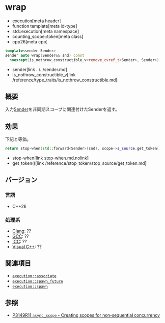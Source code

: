 # wrap
* execution[meta header]
* function template[meta id-type]
* std::execution[meta namespace]
* counting_scope::token[meta class]
* cpp26[meta cpp]

```cpp
template<sender Sender>
sender auto wrap(Sender&& snd) const
  noexcept(is_nothrow_constructible_v<remove_cvref_t<Sender>, Sender>);
```
* sender[link ../../sender.md]
* is_nothrow_constructible_v[link /reference/type_traits/is_nothrow_constructible.md]

## 概要
入力[Sender](../../sender.md)を非同期スコープに関連付けたSenderを返す。


## 効果
下記と等価。

```cpp
return stop-when(std::forward<Sender>(snd), scope->s_source.get_token());
```
* stop-when[link stop-when.md.nolink]
* get_token()[link /reference/stop_token/stop_source/get_token.md]


## バージョン
### 言語
- C++26

### 処理系
- [Clang](/implementation.md#clang): ??
- [GCC](/implementation.md#gcc): ??
- [ICC](/implementation.md#icc): ??
- [Visual C++](/implementation.md#visual_cpp): ??


## 関連項目
- [`execution::associate`](../../associate.md.nolink)
- [`execution::spawn_future`](../../spawn_future.md.nolink)
- [`execution::spawn`](../../spawn.md.nolink)


## 参照
- [P3149R11 `async_scope` - Creating scopes for non-sequential concurrency](https://open-std.org/jtc1/sc22/wg21/docs/papers/2025/p3149r11.html)
